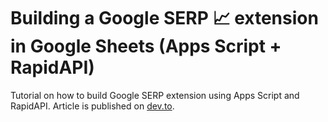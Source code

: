 # Building a Google SERP 📈 extension in Google Sheets (Apps Script + RapidAPI)

Tutorial on how to build Google SERP extension using Apps Script and RapidAPI. Article is published on [dev.to](https://dev.to).
